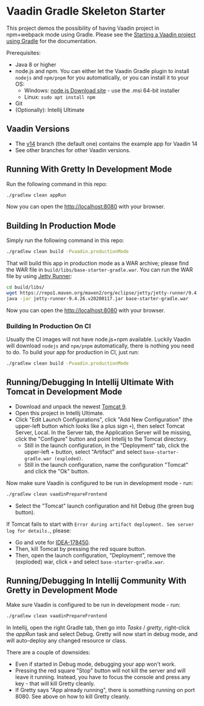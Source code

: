 # Vaadin Gradle Skeleton Starter

This project demos the possibility of having Vaadin project in npm+webpack mode using Gradle.
Please see the [Starting a Vaadin project using Gradle](https://vaadin.com/docs/latest/guide/start/gradle) for the documentation.

Prerequisites:

- Java 8 or higher
- node.js and npm. You can either let the Vaadin Gradle plugin to install `nodejs` and `npm/pnpm` for you automatically, or you can install it to your OS:
  - Windows: [node.js Download site](https://nodejs.org/en/download/) - use the .msi 64-bit installer
  - Linux: `sudo apt install npm`
- Git
- (Optionally): Intellij Ultimate

## Vaadin Versions

- The [v14](https://github.com/vaadin/base-starter-gradle) branch (the default one) contains the example app for Vaadin 14
- See other branches for other Vaadin versions.

## Running With Gretty In Development Mode

Run the following command in this repo:

```bash
./gradlew clean appRun
```

Now you can open the [http://localhost:8080](http://localhost:8080) with your browser.

## Building In Production Mode

Simply run the following command in this repo:

```bash
./gradlew clean build -Pvaadin.productionMode
```

That will build this app in production mode as a WAR archive; please find the
WAR file in `build/libs/base-starter-gradle.war`. You can run the WAR file
by using [Jetty Runner](https://mvnrepository.com/artifact/org.eclipse.jetty/jetty-runner):

```bash
cd build/libs/
wget https://repo1.maven.org/maven2/org/eclipse/jetty/jetty-runner/9.4.26.v20200117/jetty-runner-9.4.26.v20200117.jar
java -jar jetty-runner-9.4.26.v20200117.jar base-starter-gradle.war
```

Now you can open the [http://localhost:8080](http://localhost:8080) with your browser.

### Building In Production On CI

Usually the CI images will not have node.js+npm available. Luckily Vaadin will download `nodejs` and `npm/pnpm` automatically, there is nothing you need to do.
To build your app for production in CI, just run:

```bash
./gradlew clean build -Pvaadin.productionMode
```

## Running/Debugging In Intellij Ultimate With Tomcat in Development Mode

- Download and unpack the newest [Tomcat 9](https://tomcat.apache.org/download-90.cgi).
- Open this project in Intellij Ultimate.
- Click "Edit Launch Configurations", click "Add New Configuration" (the upper-left button which looks like a plus sign `+`), then select Tomcat Server, Local.
  In the Server tab, the Application Server will be missing, click the "Configure" button and point Intellij to the Tomcat directory.
  - Still in the launch configuration, in the "Deployment" tab, click the upper-left + button, select "Artifact" and select `base-starter-gradle.war (exploded)`.
  - Still in the launch configuration, name the configuration "Tomcat" and click the "Ok" button.

Now make sure Vaadin is configured to be run in development mode - run:

```bash
./gradlew clean vaadinPrepareFrontend
```

- Select the "Tomcat" launch configuration and hit Debug (the green bug button).

If Tomcat fails to start with `Error during artifact deployment. See server log for details.`, please:

- Go and vote for [IDEA-178450](https://youtrack.jetbrains.com/issue/IDEA-178450).
- Then, kill Tomcat by pressing the red square button.
- Then, open the launch configuration, "Deployment", remove the (exploded) war, click `+` and select `base-starter-gradle.war`.

## Running/Debugging In Intellij Community With Gretty in Development Mode

Make sure Vaadin is configured to be run in development mode - run:

```bash
./gradlew clean vaadinPrepareFrontend
```

In Intellij, open the right Gradle tab, then go into _Tasks_ / _gretty_, right-click the _appRun_ task and select Debug.
Gretty will now start in debug mode, and will auto-deploy any changed resource or class.

There are a couple of downsides:

- Even if started in Debug mode, debugging your app won't work.
- Pressing the red square "Stop" button will not kill the server and will leave it running.
  Instead, you have to focus the console and press any key - that will kill Gretty cleanly.
- If Gretty says "App already running", there is something running on port 8080.
  See above on how to kill Gretty cleanly.
